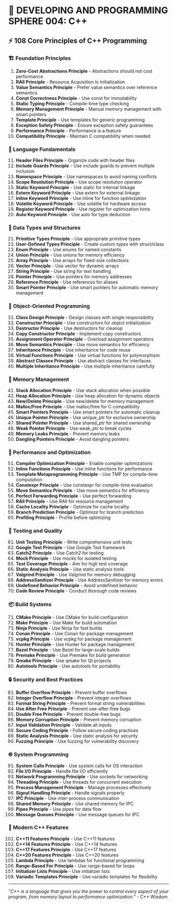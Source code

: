 # 🌟 DEVELOPING AND PROGRAMMING SPHERE 004: C++

## ⚡ 108 Core Principles of C++ Programming

### 🏗️ Foundation Principles

1. **Zero-Cost Abstractions Principle** - Abstractions should not cost performance
2. **RAII Principle** - Resource Acquisition Is Initialization
3. **Value Semantics Principle** - Prefer value semantics over reference semantics
4. **Const Correctness Principle** - Use const for immutability
5. **Static Typing Principle** - Compile-time type checking
6. **Memory Management Principle** - Manual memory management with smart pointers
7. **Template Principle** - Use templates for generic programming
8. **Exception Safety Principle** - Ensure exception safety guarantees
9. **Performance Principle** - Performance is a feature
10. **Compatibility Principle** - Maintain C compatibility when needed

### 🎯 Language Fundamentals

11. **Header Files Principle** - Organize code with header files
12. **Include Guards Principle** - Use include guards to prevent multiple inclusion
13. **Namespace Principle** - Use namespaces to avoid naming conflicts
14. **Scope Resolution Principle** - Use scope resolution operator
15. **Static Keyword Principle** - Use static for internal linkage
16. **Extern Keyword Principle** - Use extern for external linkage
17. **Inline Keyword Principle** - Use inline for function optimization
18. **Volatile Keyword Principle** - Use volatile for hardware access
19. **Register Keyword Principle** - Use register for optimization hints
20. **Auto Keyword Principle** - Use auto for type deduction

### 🧮 Data Types and Structures

21. **Primitive Types Principle** - Use appropriate primitive types
22. **User-Defined Types Principle** - Create custom types with struct/class
23. **Enum Principle** - Use enums for named constants
24. **Union Principle** - Use unions for memory efficiency
25. **Array Principle** - Use arrays for fixed-size collections
26. **Vector Principle** - Use vector for dynamic arrays
27. **String Principle** - Use string for text handling
28. **Pointer Principle** - Use pointers for memory addresses
29. **Reference Principle** - Use references for aliases
30. **Smart Pointer Principle** - Use smart pointers for automatic memory management

### 🎨 Object-Oriented Programming

31. **Class Design Principle** - Design classes with single responsibility
32. **Constructor Principle** - Use constructors for object initialization
33. **Destructor Principle** - Use destructors for cleanup
34. **Copy Constructor Principle** - Implement copy constructors
35. **Assignment Operator Principle** - Overload assignment operators
36. **Move Semantics Principle** - Use move semantics for efficiency
37. **Inheritance Principle** - Use inheritance for code reuse
38. **Virtual Functions Principle** - Use virtual functions for polymorphism
39. **Abstract Classes Principle** - Use abstract classes for interfaces
40. **Multiple Inheritance Principle** - Use multiple inheritance carefully

### 🔧 Memory Management

41. **Stack Allocation Principle** - Use stack allocation when possible
42. **Heap Allocation Principle** - Use heap allocation for dynamic objects
43. **New/Delete Principle** - Use new/delete for memory management
44. **Malloc/Free Principle** - Use malloc/free for C compatibility
45. **Smart Pointers Principle** - Use smart pointers for automatic cleanup
46. **Unique Pointer Principle** - Use unique_ptr for exclusive ownership
47. **Shared Pointer Principle** - Use shared_ptr for shared ownership
48. **Weak Pointer Principle** - Use weak_ptr to break cycles
49. **Memory Leaks Principle** - Prevent memory leaks
50. **Dangling Pointers Principle** - Avoid dangling pointers

### 🚀 Performance and Optimization

51. **Compiler Optimization Principle** - Enable compiler optimizations
52. **Inline Functions Principle** - Use inline functions for performance
53. **Template Metaprogramming Principle** - Use TMP for compile-time computation
54. **Constexpr Principle** - Use constexpr for compile-time evaluation
55. **Move Semantics Principle** - Use move semantics for efficiency
56. **Perfect Forwarding Principle** - Use perfect forwarding
57. **RAII Principle** - Use RAII for resource management
58. **Cache Locality Principle** - Optimize for cache locality
59. **Branch Prediction Principle** - Optimize for branch prediction
60. **Profiling Principle** - Profile before optimizing

### 🧪 Testing and Quality

61. **Unit Testing Principle** - Write comprehensive unit tests
62. **Google Test Principle** - Use Google Test framework
63. **Catch2 Principle** - Use Catch2 for testing
64. **Mock Principle** - Use mocks for isolated testing
65. **Test Coverage Principle** - Aim for high test coverage
66. **Static Analysis Principle** - Use static analysis tools
67. **Valgrind Principle** - Use Valgrind for memory debugging
68. **AddressSanitizer Principle** - Use AddressSanitizer for memory errors
69. **Undefined Behavior Principle** - Avoid undefined behavior
70. **Code Review Principle** - Conduct thorough code reviews

### 📦 Build Systems

71. **CMake Principle** - Use CMake for build configuration
72. **Make Principle** - Use Make for build automation
73. **Ninja Principle** - Use Ninja for fast builds
74. **Conan Principle** - Use Conan for package management
75. **vcpkg Principle** - Use vcpkg for package management
76. **Hunter Principle** - Use Hunter for package management
77. **Bazel Principle** - Use Bazel for large-scale builds
78. **Premake Principle** - Use Premake for build generation
79. **Qmake Principle** - Use qmake for Qt projects
80. **Autotools Principle** - Use autotools for portability

### 🔒 Security and Best Practices

81. **Buffer Overflow Principle** - Prevent buffer overflows
82. **Integer Overflow Principle** - Prevent integer overflows
83. **Format String Principle** - Prevent format string vulnerabilities
84. **Use After Free Principle** - Prevent use-after-free bugs
85. **Double Free Principle** - Prevent double-free bugs
86. **Memory Corruption Principle** - Prevent memory corruption
87. **Input Validation Principle** - Validate all inputs
88. **Secure Coding Principle** - Follow secure coding practices
89. **Static Analysis Principle** - Use static analysis for security
90. **Fuzzing Principle** - Use fuzzing for vulnerability discovery

### 🌐 System Programming

91. **System Calls Principle** - Use system calls for OS interaction
92. **File I/O Principle** - Handle file I/O efficiently
93. **Network Programming Principle** - Use sockets for networking
94. **Threading Principle** - Use threads for concurrent execution
95. **Process Management Principle** - Manage processes effectively
96. **Signal Handling Principle** - Handle signals properly
97. **IPC Principle** - Use inter-process communication
98. **Shared Memory Principle** - Use shared memory for IPC
99. **Pipes Principle** - Use pipes for data flow
100. **Message Queues Principle** - Use message queues for IPC

### 🚀 Modern C++ Features

101. **C++11 Features Principle** - Use C++11 features
102. **C++14 Features Principle** - Use C++14 features
103. **C++17 Features Principle** - Use C++17 features
104. **C++20 Features Principle** - Use C++20 features
105. **Lambda Principle** - Use lambdas for functional programming
106. **Range-Based For Principle** - Use range-based for loops
107. **Initializer Lists Principle** - Use initializer lists
108. **Variadic Templates Principle** - Use variadic templates for flexibility

---

*"C++ is a language that gives you the power to control every aspect of your program, from memory layout to performance optimization."* - C++ Wisdom


